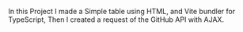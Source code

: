 In this Project I made a Simple table using HTML, and Vite bundler for TypeScript, Then I created a request of the GitHub API with AJAX.